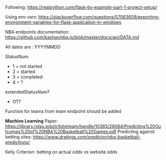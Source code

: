 Following: https://realpython.com/flask-by-example-part-1-project-setup/

Using env vars: https://stackoverflow.com/questions/57063609/exporting-environment-variables-for-flask-application-in-windows

NBA endpoints documentation: https://github.com/kashav/nba.js/blob/master/docs/api/DATA.md

All dates are : YYYYMMDD

StatusNum:
- 1 = not started
- 2 = started
- 3 = completed
- 4 = ?

extendedStatusNum?
- OT?

Function for teams from team endpoint should be added

**Machine Learning**
Paper: https://library.ndsu.edu/ir/bitstream/handle/10365/28084/Predicting%20Outcomes%20of%20NBA%20Basketball%20Games.pdf
Predicting against betting sites: https://www.dratings.com/predictor/nba-basketball-predictions/

Kelly Criterion: betting on actual odds vs website odds
